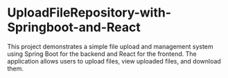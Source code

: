 # UploadFileRepository-with-Springboot-and-React
This project demonstrates a simple file upload and management system using Spring Boot for the backend and React for the frontend. The application allows users to upload files, view uploaded files, and download them.
